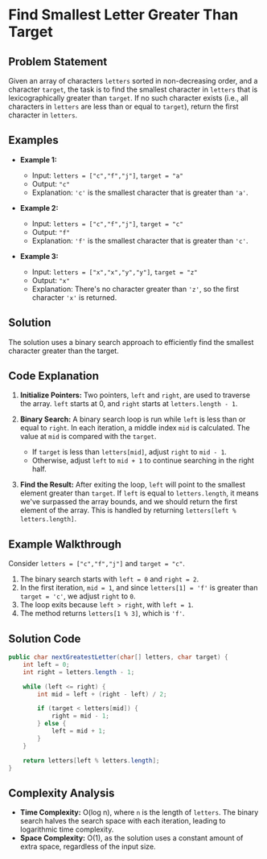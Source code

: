 # Find Smallest Letter Greater Than Target

## Problem Statement

Given an array of characters `letters` sorted in non-decreasing order, and a character `target`, the task is to find the smallest character in `letters` that is lexicographically greater than `target`. If no such character exists (i.e., all characters in `letters` are less than or equal to `target`), return the first character in `letters`.

## Examples

- **Example 1:**
  - Input: `letters = ["c","f","j"]`, `target = "a"`
  - Output: `"c"`
  - Explanation: `'c'` is the smallest character that is greater than `'a'`.

- **Example 2:**
  - Input: `letters = ["c","f","j"]`, `target = "c"`
  - Output: `"f"`
  - Explanation: `'f'` is the smallest character that is greater than `'c'`.

- **Example 3:**
  - Input: `letters = ["x","x","y","y"]`, `target = "z"`
  - Output: `"x"`
  - Explanation: There's no character greater than `'z'`, so the first character `'x'` is returned.

## Solution

The solution uses a binary search approach to efficiently find the smallest character greater than the target. 

## Code Explanation

1. **Initialize Pointers:** Two pointers, `left` and `right`, are used to traverse the array. `left` starts at 0, and `right` starts at `letters.length - 1`.

2. **Binary Search:** A binary search loop is run while `left` is less than or equal to `right`. In each iteration, a middle index `mid` is calculated. The value at `mid` is compared with the `target`.
   - If `target` is less than `letters[mid]`, adjust `right` to `mid - 1`.
   - Otherwise, adjust `left` to `mid + 1` to continue searching in the right half.

3. **Find the Result:** After exiting the loop, `left` will point to the smallest element greater than `target`. If `left` is equal to `letters.length`, it means we've surpassed the array bounds, and we should return the first element of the array. This is handled by returning `letters[left % letters.length]`.

## Example Walkthrough

Consider `letters = ["c","f","j"]` and `target = "c"`.

1. The binary search starts with `left = 0` and `right = 2`.
2. In the first iteration, `mid = 1`, and since `letters[1] = 'f'` is greater than `target = 'c'`, we adjust `right` to `0`.
3. The loop exits because `left > right`, with `left = 1`.
4. The method returns `letters[1 % 3]`, which is `'f'`.

## Solution Code

```java
public char nextGreatestLetter(char[] letters, char target) {
    int left = 0;
    int right = letters.length - 1;

    while (left <= right) {
        int mid = left + (right - left) / 2;

        if (target < letters[mid]) {
            right = mid - 1;
        } else {
            left = mid + 1;
        }
    }

    return letters[left % letters.length];
}
```

## Complexity Analysis

- **Time Complexity:** O(log n), where `n` is the length of `letters`. The binary search halves the search space with each iteration, leading to logarithmic time complexity.
- **Space Complexity:** O(1), as the solution uses a constant amount of extra space, regardless of the input size.